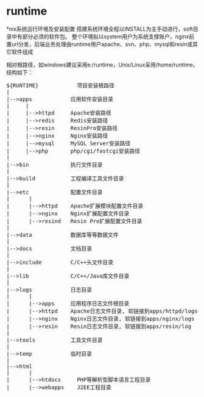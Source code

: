 runtime
=======

*nix系统运行环境及安装配置
搭建系统环境全程以INSTALL为主手动进行，soft目录中有部分必须的软件包。
整个环境拟以system用户为系统支撑账户，nginx前置url分发，后端业务处理由runtime用户apache、svn、php、mysql和resin或其它软件组成

相对根路径，如windows建议采用e:/runtime，Unix/Linux采用/home/runtime，结构如下：

<pre>
${RUNTIME}            项目安装根路径
|
|-->apps            应用软件安装目录
|     |
|     |-->httpd     Apache安装路径
|     |-->redis     Redis安装路径
|     |-->resin     ResinPro安装路径
|     |-->nginx     Nginx安装路径
|     |-->mysql     MySQL Server安装路径
|     |-->php       php/cgi/fastcgi安装路径
|
|-->bin             执行文件目录
|
|-->build           工程编译工具文件目录
|
|-->etc             配置文件目录
|      |
|      |-->httpd    Apache扩展模块配置文件目录
|      |-->nginx    Nginx扩展配置文件目录
|      |-->resind   Resin Pro扩展配置文件目录
|
|-->data            数据库等等数据文件
|
|-->docs            文档目录
|
|-->include         C/C++头文件目录
|
|-->lib             C/C++/Java库文件目录
|
|-->logs            日志目录
|      |
|      |-->apps     应用程序日志文件根目录
|      |-->httpd    Apache日志文件目录, 软链接到apps/httpd/logs
|      |-->nginx    Nginx日志文件目录, 软链接到apps/nginx/logs
|      |-->resin    Resin日志文件目录, 软链接到apps/resin/log
|
|-->tools           工具文件目录
|
|-->temp            临时目录
|
|-->html
|      |
|      |-->htdocs     PHP等解析型脚本语言工程目录
|      |-->webapps    J2EE工程目录


</pre>